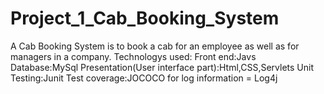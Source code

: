 # Project_1_Cab_Booking_System

A Cab Booking System is to book a cab for an employee as well as for managers in a company.
Technologys used:
Front end:Javs
Database:MySql
Presentation(User interface part):Html,CSS,Servlets
Unit Testing:Junit
Test coverage:JOCOCO 
for log information = Log4j

